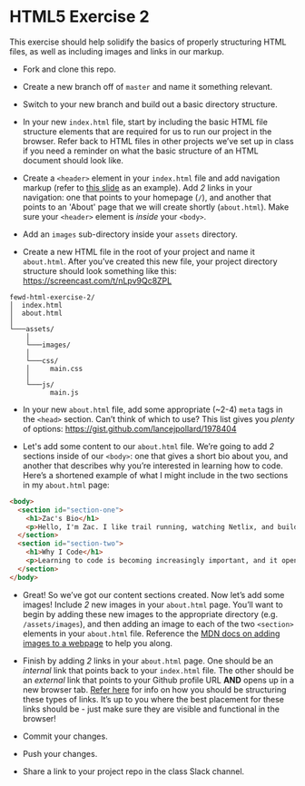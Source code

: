 # HTML5 Exercise 2

This exercise should help solidify the basics of properly structuring HTML files, as well as including images and links in our markup.

  * Fork and clone this repo.

  * Create a new branch off of `master` and name it something relevant.

  * Switch to your new branch and build out a basic directory structure.

  * In your new `index.html` file, start by including the basic HTML file structure elements that are required for us to run our project in the browser. Refer back to HTML files in other projects we’ve set up in class if you need a reminder on what the basic structure of an HTML document should look like.

  * Create a `<header>` element in your `index.html` file and add navigation markup (refer to [this slide](http://fewd.betamore.com/slides/unit/3#p10) as an example). Add *2* links in your navigation: one that points to your homepage (`/`), and another that points to an 'About' page that we will create shortly (`about.html`). Make sure your `<header>` element is _inside_ your `<body>`.

  * Add an `images` sub-directory inside your `assets` directory.

  * Create a new HTML file in the root of your project and name it `about.html`. After you’ve created this new file, your project directory structure should look something like this: https://screencast.com/t/nLpv9Qc8ZPL

  ```
  fewd-html-exercise-2/
  │  index.html
  │  about.html    
  │
  └───assets/
      │
      └───images/
      │
      └───css/
      │     main.css
      │
      └───js/
            main.js
  ```

  * In your new `about.html` file, add some appropriate (~2-4) `meta` tags in the `<head>` section. Can’t think of which to use? This list gives you _plenty_ of options: https://gist.github.com/lancejpollard/1978404

  * Let's add some content to our `about.html` file. We’re going to add *2* sections inside of our `<body>`: one that gives a short bio about you, and another that describes why you’re interested in learning how to code. Here’s a shortened example of what I might include in the two sections in my `about.html` page:

  ```html
  <body>
    <section id="section-one">
      <h1>Zac's Bio</h1>
      <p>Hello, I'm Zac. I like trail running, watching Netlix, and building stuff for the web.</p>
    </section>
    <section id="section-two">
      <h1>Why I Code</h1>
      <p>Learning to code is becoming increasingly important, and it opens up more and more doors as technology advances. I really enjoy learning and writing HTML, CSS, and JS, otherwise known as "the languages of the web."</p>
    </section>
  </body>
  ```

  * Great! So we’ve got our content sections created. Now let’s add some images! Include *2* new images in your `about.html` page. You’ll want to begin by adding these new images to the appropriate directory (e.g. `/assets/images`), and then adding an image to each of the two `<section>` elements in your `about.html` file. Reference the [MDN docs on adding images to a webpage](https://developer.mozilla.org/en-US/docs/Learn/HTML/Multimedia_and_embedding/Images_in_HTML#How_do_we_put_an_image_on_a_webpage) to help you along.

  * Finish by adding *2* links in your `about.html` page. One should be an _internal_ link that points back to your `index.html` file. The other should be an _external_ link that points to your Github profile URL **AND** opens up in a new browser tab. [Refer here](https://developer.mozilla.org/en-US/docs/Learn/HTML/Introduction_to_HTML/Creating_hyperlinks#Absolute_versus_relative_URLs) for info on how you should be structuring these types of links. It’s up to you where the best placement for these links should be - just make sure they are visible and functional in the browser!

  * Commit your changes.

  * Push your changes.

  * Share a link to your project repo in the class Slack channel.
